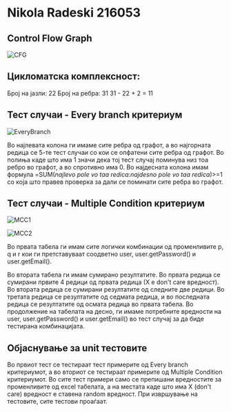 # Nikola Radeski 216053

## Control Flow Graph

![CFG](https://github.com/nikolaradeski/SI_2023_lab2_216053/assets/127350761/5c34490f-5734-40d5-aeee-da8bdd2dfa64)

## Цикломатска комплексност:
Број на јазли: 22
Број на ребра: 31
31 - 22 + 2 = 11

## Тест случаи - Every branch критериум

![EveryBranch](https://github.com/nikolaradeski/SI_2023_lab2_216053/assets/127350761/b6bef88b-e880-41df-b2f8-3088e7ba546d)

Во најлевата колона ги имаме сите ребра од графот, а во најгорната редица се 5-те тест случаи со кои се опфатени сите ребра од графот. Во полиња каде што има 1 значи дека тој тест случај поминува низ тоа ребро во графот, а во спротивно има 0. Во најдесната колона имам формула =SUM(*najlevo pole vo taa redica*:*najdesno pole vo taa redica*)>=1 со која што правев проверка за дали се поминати сите ребра во графот.


## Тест случаи - Multiple Condition критериум

![MCC1](https://github.com/nikolaradeski/SI_2023_lab2_216053/assets/127350761/c0f41a17-3107-480f-8f59-7507c1ae5c57)

![MCC2](https://github.com/nikolaradeski/SI_2023_lab2_216053/assets/127350761/3e65bb18-e324-489b-83e6-134f4bc9a353)

Во првата табела ги имам сите логички комбинации од променливите p, q и r кои ги претставуваат соодветно user, user.getPassword() и user.getEmail().

Во втората табела ги имам сумирано резултатите. Во првата редица се сумирани првите 4 редици од првата редица (Х е don't care вредност). Во втората редица се сумирани резултатите од следните две редици. Во третата редица се резултатите од седмата редица, и во последната редица се резултатите од осмата редица во првата табела. Во продолжение на табелата на десно, ги имаме потребните вредности на user, user.getPassword() и user.getEmail() во тест случај за да биде тестирана комбинацијата.


## Објаснување за unit тестовите

Во првиот тест се тестираат тест примерите од Every branch критериумот, а во вториот се тестираат примерите од Multiple Condition критериумот. Во сите тест примери само се препишани вредностите за променливите од excel табелата, а на местата каде што има Х (don't care) вредност е ставена random вредност. При извршување на тестовите, сите тестови проаѓаат.

